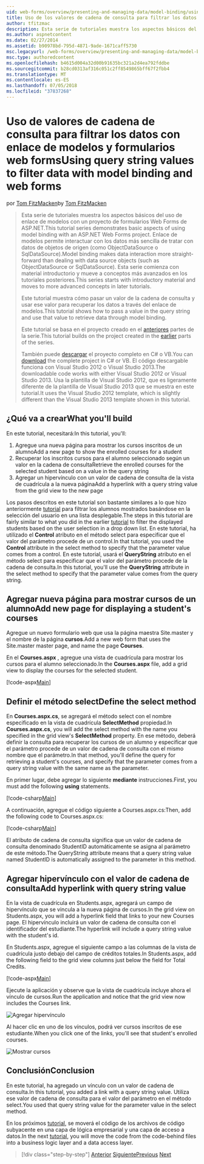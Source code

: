 ```yaml
---
uid: web-forms/overview/presenting-and-managing-data/model-binding/using-query-string-values-to-retrieve-data
title: Uso de los valores de cadena de consulta para filtrar los datos con enlace de modelos y formularios web Forms | Microsoft Docs
author: tfitzmac
description: Esta serie de tutoriales muestra los aspectos básicos del uso de enlace de modelos con un proyecto de formularios Web Forms de ASP.NET. Enlace de modelos permite interactuar con los datos más sencilla de...
ms.author: aspnetcontent
ms.date: 02/27/2014
ms.assetid: b90978bd-795d-4871-9ade-1671caff5730
msc.legacyurl: /web-forms/overview/presenting-and-managing-data/model-binding/using-query-string-values-to-retrieve-data
msc.type: authoredcontent
ms.openlocfilehash: b4615d004a32d00b91635bc321a2d4ea792fddbe
ms.sourcegitcommit: b28cd0313af316c051c2ff8549865bff67f2fbb4
ms.translationtype: MT
ms.contentlocale: es-ES
ms.lasthandoff: 07/05/2018
ms.locfileid: "37837268"
---
```

<a name="using-query-string-values-to-filter-data-with-model-binding-and-web-forms"></a><span data-ttu-id="0e56a-104">Uso de valores de cadena de consulta para filtrar los datos con enlace de modelos y formularios web forms</span><span class="sxs-lookup"><span data-stu-id="0e56a-104">Using query string values to filter data with model binding and web forms</span></span>
====================
<span data-ttu-id="0e56a-105">por [Tom FitzMacken](https://github.com/tfitzmac)</span><span class="sxs-lookup"><span data-stu-id="0e56a-105">by [Tom FitzMacken](https://github.com/tfitzmac)</span></span>

> <span data-ttu-id="0e56a-106">Esta serie de tutoriales muestra los aspectos básicos del uso de enlace de modelos con un proyecto de formularios Web Forms de ASP.NET.</span><span class="sxs-lookup"><span data-stu-id="0e56a-106">This tutorial series demonstrates basic aspects of using model binding with an ASP.NET Web Forms project.</span></span> <span data-ttu-id="0e56a-107">Enlace de modelos permite interactuar con los datos más sencilla de tratar con datos de objetos de origen (como ObjectDataSource o SqlDataSource).</span><span class="sxs-lookup"><span data-stu-id="0e56a-107">Model binding makes data interaction more straight-forward than dealing with data source objects (such as ObjectDataSource or SqlDataSource).</span></span> <span data-ttu-id="0e56a-108">Esta serie comienza con material introductorio y mueve a conceptos más avanzados en los tutoriales posteriores.</span><span class="sxs-lookup"><span data-stu-id="0e56a-108">This series starts with introductory material and moves to more advanced concepts in later tutorials.</span></span>
> 
> <span data-ttu-id="0e56a-109">Este tutorial muestra cómo pasar un valor de la cadena de consulta y usar ese valor para recuperar los datos a través del enlace de modelos.</span><span class="sxs-lookup"><span data-stu-id="0e56a-109">This tutorial shows how to pass a value in the query string and use that value to retrieve data through model binding.</span></span>
> 
> <span data-ttu-id="0e56a-110">Este tutorial se basa en el proyecto creado en el [anteriores](retrieving-data.md) partes de la serie.</span><span class="sxs-lookup"><span data-stu-id="0e56a-110">This tutorial builds on the project created in the [earlier](retrieving-data.md) parts of the series.</span></span>
> 
> <span data-ttu-id="0e56a-111">También puede [descargar](https://go.microsoft.com/fwlink/?LinkId=286116) el proyecto completo en C# o VB.</span><span class="sxs-lookup"><span data-stu-id="0e56a-111">You can [download](https://go.microsoft.com/fwlink/?LinkId=286116) the complete project in C# or VB.</span></span> <span data-ttu-id="0e56a-112">El código descargable funciona con Visual Studio 2012 o Visual Studio 2013.</span><span class="sxs-lookup"><span data-stu-id="0e56a-112">The downloadable code works with either Visual Studio 2012 or Visual Studio 2013.</span></span> <span data-ttu-id="0e56a-113">Usa la plantilla de Visual Studio 2012, que es ligeramente diferente de la plantilla de Visual Studio 2013 que se muestra en este tutorial.</span><span class="sxs-lookup"><span data-stu-id="0e56a-113">It uses the Visual Studio 2012 template, which is slightly different than the Visual Studio 2013 template shown in this tutorial.</span></span>


## <a name="what-youll-build"></a><span data-ttu-id="0e56a-114">¿Qué va a crear</span><span class="sxs-lookup"><span data-stu-id="0e56a-114">What you'll build</span></span>

<span data-ttu-id="0e56a-115">En este tutorial, necesitará:</span><span class="sxs-lookup"><span data-stu-id="0e56a-115">In this tutorial, you'll:</span></span>

1. <span data-ttu-id="0e56a-116">Agregue una nueva página para mostrar los cursos inscritos de un alumno</span><span class="sxs-lookup"><span data-stu-id="0e56a-116">Add a new page to show the enrolled courses for a student</span></span>
2. <span data-ttu-id="0e56a-117">Recuperar los inscritos cursos para el alumno seleccionado según un valor en la cadena de consulta</span><span class="sxs-lookup"><span data-stu-id="0e56a-117">Retrieve the enrolled courses for the selected student based on a value in the query string</span></span>
3. <span data-ttu-id="0e56a-118">Agregar un hipervínculo con un valor de cadena de consulta de la vista de cuadrícula a la nueva página</span><span class="sxs-lookup"><span data-stu-id="0e56a-118">Add a hyperlink with a query string value from the grid view to the new page</span></span>

<span data-ttu-id="0e56a-119">Los pasos descritos en este tutorial son bastante similares a lo que hizo anteriormente [tutorial](sorting-paging-and-filtering-data.md) para filtrar los alumnos mostrados basándose en la selección del usuario en una lista desplegable.</span><span class="sxs-lookup"><span data-stu-id="0e56a-119">The steps in this tutorial are fairly similar to what you did in the earlier [tutorial](sorting-paging-and-filtering-data.md) to filter the displayed students based on the user selection in a drop down list.</span></span> <span data-ttu-id="0e56a-120">En este tutorial, ha utilizado el **Control** atributo en el método select para especificar que el valor del parámetro procede de un control.</span><span class="sxs-lookup"><span data-stu-id="0e56a-120">In that tutorial, you used the **Control** attribute in the select method to specify that the parameter value comes from a control.</span></span> <span data-ttu-id="0e56a-121">En este tutorial, usará el **QueryString** atributo en el método select para especificar que el valor del parámetro procede de la cadena de consulta.</span><span class="sxs-lookup"><span data-stu-id="0e56a-121">In this tutorial, you'll use the **QueryString** attribute in the select method to specify that the parameter value comes from the query string.</span></span>

## <a name="add-new-page-for-displaying-a-students-courses"></a><span data-ttu-id="0e56a-122">Agregar nueva página para mostrar cursos de un alumno</span><span class="sxs-lookup"><span data-stu-id="0e56a-122">Add new page for displaying a student's courses</span></span>

<span data-ttu-id="0e56a-123">Agregue un nuevo formulario web que usa la página maestra Site.master y el nombre de la página **cursos**.</span><span class="sxs-lookup"><span data-stu-id="0e56a-123">Add a new web form that uses the Site.master master page, and name the page **Courses**.</span></span>

<span data-ttu-id="0e56a-124">En el **Courses.aspx** , agregue una vista de cuadrícula para mostrar los cursos para el alumno seleccionado.</span><span class="sxs-lookup"><span data-stu-id="0e56a-124">In the **Courses.aspx** file, add a grid view to display the courses for the selected student.</span></span>

[!code-aspx[Main](using-query-string-values-to-retrieve-data/samples/sample1.aspx)]

## <a name="define-the-select-method"></a><span data-ttu-id="0e56a-125">Definir el método select</span><span class="sxs-lookup"><span data-stu-id="0e56a-125">Define the select method</span></span>

<span data-ttu-id="0e56a-126">En **Courses.aspx.cs**, se agregará el método select con el nombre especificado en la vista de cuadrícula **SelectMethod** propiedad.</span><span class="sxs-lookup"><span data-stu-id="0e56a-126">In **Courses.aspx.cs**, you will add the select method with the name you specified in the grid view's **SelectMethod** property.</span></span> <span data-ttu-id="0e56a-127">En ese método, deberá definir la consulta para recuperar los cursos de un alumno y especificar que el parámetro procede de un valor de cadena de consulta con el mismo nombre que el parámetro.</span><span class="sxs-lookup"><span data-stu-id="0e56a-127">In that method, you'll define the query for retrieving a student's courses, and specify that the parameter comes from a query string value with the same name as the parameter.</span></span>

<span data-ttu-id="0e56a-128">En primer lugar, debe agregar lo siguiente **mediante** instrucciones.</span><span class="sxs-lookup"><span data-stu-id="0e56a-128">First, you must add the following **using** statements.</span></span>

[!code-csharp[Main](using-query-string-values-to-retrieve-data/samples/sample2.cs)]

<span data-ttu-id="0e56a-129">A continuación, agregue el código siguiente a Courses.aspx.cs:</span><span class="sxs-lookup"><span data-stu-id="0e56a-129">Then, add the following code to Courses.aspx.cs:</span></span>

[!code-csharp[Main](using-query-string-values-to-retrieve-data/samples/sample3.cs)]

<span data-ttu-id="0e56a-130">El atributo de cadena de consulta significa que un valor de cadena de consulta denominado StudentID automáticamente se asigna al parámetro de este método.</span><span class="sxs-lookup"><span data-stu-id="0e56a-130">The QueryString attribute means that a query string value named StudentID is automatically assigned to the parameter in this method.</span></span>

## <a name="add-hyperlink-with-query-string-value"></a><span data-ttu-id="0e56a-131">Agregar hipervínculo con el valor de cadena de consulta</span><span class="sxs-lookup"><span data-stu-id="0e56a-131">Add hyperlink with query string value</span></span>

<span data-ttu-id="0e56a-132">En la vista de cuadrícula en Students.aspx, agregará un campo de hipervínculo que se vincula a la nueva página de cursos.</span><span class="sxs-lookup"><span data-stu-id="0e56a-132">In the grid view on Students.aspx, you will add a hyperlink field that links to your new Courses page.</span></span> <span data-ttu-id="0e56a-133">El hipervínculo incluirá un valor de cadena de consulta con el identificador del estudiante.</span><span class="sxs-lookup"><span data-stu-id="0e56a-133">The hyperlink will include a query string value with the student's id.</span></span>

<span data-ttu-id="0e56a-134">En Students.aspx, agregue el siguiente campo a las columnas de la vista de cuadrícula justo debajo del campo de créditos totales.</span><span class="sxs-lookup"><span data-stu-id="0e56a-134">In Students.aspx, add the following field to the grid view columns just below the field for Total Credits.</span></span>

[!code-aspx[Main](using-query-string-values-to-retrieve-data/samples/sample4.aspx?highlight=7-8)]

<span data-ttu-id="0e56a-135">Ejecute la aplicación y observe que la vista de cuadrícula incluye ahora el vínculo de cursos.</span><span class="sxs-lookup"><span data-stu-id="0e56a-135">Run the application and notice that the grid view now includes the Courses link.</span></span>

![Agregar hipervínculo](using-query-string-values-to-retrieve-data/_static/image1.png)

<span data-ttu-id="0e56a-137">Al hacer clic en uno de los vínculos, podrá ver cursos inscritos de ese estudiante.</span><span class="sxs-lookup"><span data-stu-id="0e56a-137">When you click one of the links, you'll see that student's enrolled courses.</span></span>

![Mostrar cursos](using-query-string-values-to-retrieve-data/_static/image2.png)

## <a name="conclusion"></a><span data-ttu-id="0e56a-139">Conclusión</span><span class="sxs-lookup"><span data-stu-id="0e56a-139">Conclusion</span></span>

<span data-ttu-id="0e56a-140">En este tutorial, ha agregado un vínculo con un valor de cadena de consulta.</span><span class="sxs-lookup"><span data-stu-id="0e56a-140">In this tutorial, you added a link with a query string value.</span></span> <span data-ttu-id="0e56a-141">Utiliza ese valor de cadena de consulta para el valor del parámetro en el método select.</span><span class="sxs-lookup"><span data-stu-id="0e56a-141">You used that query string value for the parameter value in the select method.</span></span>

<span data-ttu-id="0e56a-142">En los próximos [tutorial](adding-business-logic-layer.md), se moverá el código de los archivos de código subyacente en una capa de lógica empresarial y una capa de acceso a datos.</span><span class="sxs-lookup"><span data-stu-id="0e56a-142">In the next [tutorial](adding-business-logic-layer.md), you will move the code from the code-behind files into a business logic layer and a data access layer.</span></span>

> [!div class="step-by-step"]
> <span data-ttu-id="0e56a-143">[Anterior](integrating-jquery-ui.md)
> [Siguiente](adding-business-logic-layer.md)</span><span class="sxs-lookup"><span data-stu-id="0e56a-143">[Previous](integrating-jquery-ui.md)
[Next](adding-business-logic-layer.md)</span></span>

